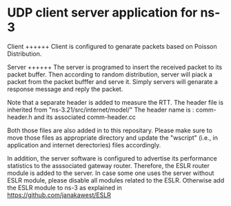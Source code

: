 UDP client server application for ns-3
======================================
Client
++++++
Client is configured to genarate packets based on Poisson Distribution. 

Server
++++++
The server is programed to insert the received packet to its packet buffer. 
Then according to random distribution, server will piack a packet from the packet bufffer and serve it. 
Simply servers will genarate a response message and reply the packet.

Note that a separate header is added to measure the RTT. 
The header file is inherited from "ns-3.21/src/internet/model/"
The header name is :  comm-header.h and its associated comm-header.cc

Both those files are also added in to this repositary. 
Please make sure to move those files as appropriate directory and update the "wscript" (i.e., in application and internet derectories) files accordingly.

In addition, the server software is configured to advertise its performance statistics to the asssociated gateway router.
Therefore, the ESLR router module is added to the server. In case some one uses the server without ESLR module, 
please disable all modules related to the ESLR. Otherwise add the ESLR module to ns-3 as explained in 
https://github.com/janakawest/ESLR


